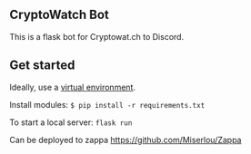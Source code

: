 ## CryptoWatch Bot

This is a flask bot for Cryptowat.ch to Discord.

## Get started
Ideally, use a [virtual environment](https://virtualenv.pypa.io/en/latest/).

Install modules:
`$ pip install -r requirements.txt`

To start a local server:
`flask run`

Can be deployed to zappa
https://github.com/Miserlou/Zappa